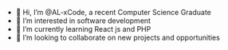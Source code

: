 - 👋 Hi, I’m @AL-xCode, a recent Computer Science Graduate
- 👀 I’m interested in software development
- 🌱 I’m currently learning React js and PHP
- 💞️ I’m looking to collaborate on new projects and opportunities


<!---
AL-xCode/AL-xCode is a ✨ special ✨ repository because its `README.md` (this file) appears on your GitHub profile.
You can click the Preview link to take a look at your changes.
--->
